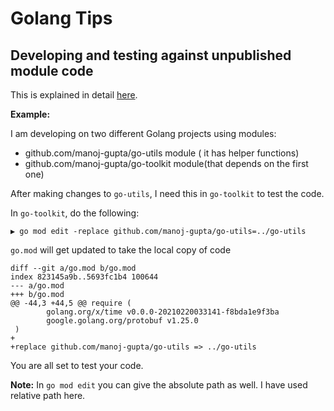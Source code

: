 # Golang Tips

## Developing and testing against unpublished module code

This is explained in detail [here](https://golang.org/doc/modules/managing-dependencies#unpublished).

**Example:**

I am developing on two different Golang projects using modules:
* github.com/manoj-gupta/go-utils module ( it has helper functions)
* github.com/manoj-gupta/go-toolkit module(that depends on the first one)

After making changes to `go-utils`, I need this in `go-toolkit` to test the code.

In `go-toolkit`, do the following:

```
▶ go mod edit -replace github.com/manoj-gupta/go-utils=../go-utils                                     
```

`go.mod` will get updated to take the local copy of code

```
diff --git a/go.mod b/go.mod
index 823145a9b..5693fc1b4 100644
--- a/go.mod
+++ b/go.mod
@@ -44,3 +44,5 @@ require (
        golang.org/x/time v0.0.0-20210220033141-f8bda1e9f3ba
        google.golang.org/protobuf v1.25.0
 )
+
+replace github.com/manoj-gupta/go-utils => ../go-utils
```

You are all set to test your code.

**Note:** In `go mod edit` you can give the absolute path as well. I have used relative path here.
